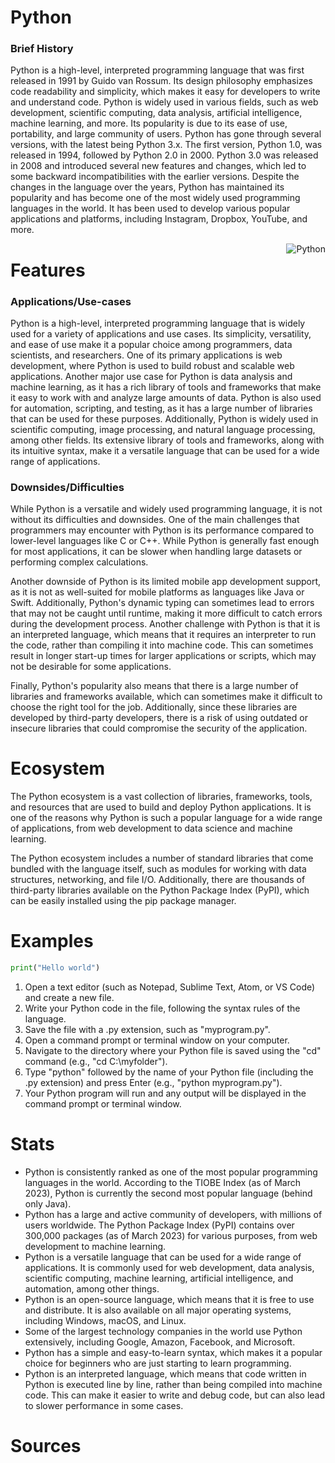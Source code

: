 
# Python
### Brief History
Python is a high-level, interpreted programming language that was first released in 1991 by Guido van Rossum. Its design philosophy emphasizes code readability and simplicity, which makes it easy for developers to write and understand code.
Python is widely used in various fields, such as web development, scientific computing, data analysis, artificial intelligence, machine learning, and more. Its popularity is due to its ease of use, portability, and large community of users.
Python has gone through several versions, with the latest being Python 3.x. The first version, Python 1.0, was released in 1994, followed by Python 2.0 in 2000. Python 3.0 was released in 2008 and introduced several new features and changes, which led to some backward incompatibilities with the earlier versions.
Despite the changes in the language over the years, Python has maintained its popularity and has become one of the most widely used programming languages in the world. It has been used to develop various popular applications and platforms, including Instagram, Dropbox, YouTube, and more.

<img style="float: right;  object-fit:contain;" src="https://upload.wikimedia.org/wikipedia/commons/c/c3/Python-logo-notext.svg" alt="Python">

# Features
### Applications/Use-cases
Python is a high-level, interpreted programming language that is widely used for a variety of applications and use cases. Its simplicity, versatility, and ease of use make it a popular choice among programmers, data scientists, and researchers. One of its primary applications is web development, where Python is used to build robust and scalable web applications. Another major use case for Python is data analysis and machine learning, as it has a rich library of tools and frameworks that make it easy to work with and analyze large amounts of data. Python is also used for automation, scripting, and testing, as it has a large number of libraries that can be used for these purposes. Additionally, Python is widely used in scientific computing, image processing, and natural language processing, among other fields. Its extensive library of tools and frameworks, along with its intuitive syntax, make it a versatile language that can be used for a wide range of applications.

### Downsides/Difficulties
While Python is a versatile and widely used programming language, it is not without its difficulties and downsides. One of the main challenges that programmers may encounter with Python is its performance compared to lower-level languages like C or C++. While Python is generally fast enough for most applications, it can be slower when handling large datasets or performing complex calculations.
  
Another downside of Python is its limited mobile app development support, as it is not as well-suited for mobile platforms as languages like Java or Swift. Additionally, Python's dynamic typing can sometimes lead to errors that may not be caught until runtime, making it more difficult to catch errors during the development process.
Another challenge with Python is that it is an interpreted language, which means that it requires an interpreter to run the code, rather than compiling it into machine code. This can sometimes result in longer start-up times for larger applications or scripts, which may not be desirable for some applications.
  
Finally, Python's popularity also means that there is a large number of libraries and frameworks available, which can sometimes make it difficult to choose the right tool for the job. Additionally, since these libraries are developed by third-party developers, there is a risk of using outdated or insecure libraries that could compromise the security of the application.

# Ecosystem
The Python ecosystem is a vast collection of libraries, frameworks, tools, and resources that are used to build and deploy Python applications. It is one of the reasons why Python is such a popular language for a wide range of applications, from web development to data science and machine learning.
  
The Python ecosystem includes a number of standard libraries that come bundled with the language itself, such as modules for working with data structures, networking, and file I/O. Additionally, there are thousands of third-party libraries available on the Python Package Index (PyPI), which can be easily installed using the pip package manager.

# Examples
```python
print("Hello world")
```

1. Open a text editor (such as Notepad, Sublime Text, Atom, or VS Code) and create a new file.
2. Write your Python code in the file, following the syntax rules of the language.
3. Save the file with a .py extension, such as "myprogram.py".
4. Open a command prompt or terminal window on your computer.
5. Navigate to the directory where your Python file is saved using the "cd" command (e.g., "cd C:\myfolder").
6. Type "python" followed by the name of your Python file (including the .py extension) and press Enter (e.g., "python myprogram.py").
7. Your Python program will run and any output will be displayed in the command prompt or terminal window.

# Stats
- Python is consistently ranked as one of the most popular programming languages in the world. According to the TIOBE Index (as of March 2023), Python is currently the  second most popular language (behind only Java).
- Python has a large and active community of developers, with millions of users worldwide. The Python Package Index (PyPI) contains over 300,000 packages (as of March 2023) for various purposes, from web development to machine learning.
- Python is a versatile language that can be used for a wide range of applications. It is commonly used for web development, data analysis, scientific computing, machine learning, artificial intelligence, and automation, among other things.
- Python is an open-source language, which means that it is free to use and distribute. It is also available on all major operating systems, including Windows, macOS, and Linux.
- Some of the largest technology companies in the world use Python extensively, including Google, Amazon, Facebook, and Microsoft.
- Python has a simple and easy-to-learn syntax, which makes it a popular choice for beginners who are just starting to learn programming.
- Python is an interpreted language, which means that code written in Python is executed line by line, rather than being compiled into machine code. This can make it easier to write and debug code, but can also lead to slower performance in some cases.

# Sources
